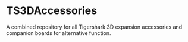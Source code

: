 # TS3DAccessories
A combined repository for all Tigershark 3D expansion accessories and companion boards for alternative function.
